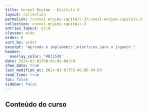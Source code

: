 ```yaml
---
title: Unreal Engine - Capítulo 3
layout: collection
permalink: /unreal-engine-capitulo-3/unreal-engine-capitulo-3
collection: unreal-engine-capitulo-3
entries_layout: grid
classes: wide
order: 0
sort_by: order
excerpt: "Aprenda e implemente interfaces para o jogador."
header:
  overlay_color: "#031530"
date: 2024-03-01T08:48:05-04:00
show_date: true
last_modified_at: 2024-03-01T08:48:05-04:00
read_time: true
toc: false
sidebar: false
---
```


## Conteúdo do curso
